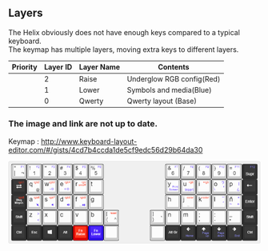 
## Layers

The Helix obviously does not have enough keys compared to a typical keyboard.  
The keymap has multiple layers, moving extra keys to different layers.

|Priority|Layer ID|Layer Name|Contents|
| ---- | ---- | --- | --- |
||2|Raise|Underglow RGB config(Red)|
||1|Lower|Symbols and media(Blue)|
||0|Qwerty|Qwerty layout (Base)|

### The image and link are not up to date.
Keymap : http://www.keyboard-layout-editor.com/#/gists/4cd7b4ccda1de5cf9edc56d29b64da30
 
 ![Keyboard](helix-keyboard.png)
 
 <!---![Keyboard](https://i.imgur.com/Onwmsss.png) -->
 

